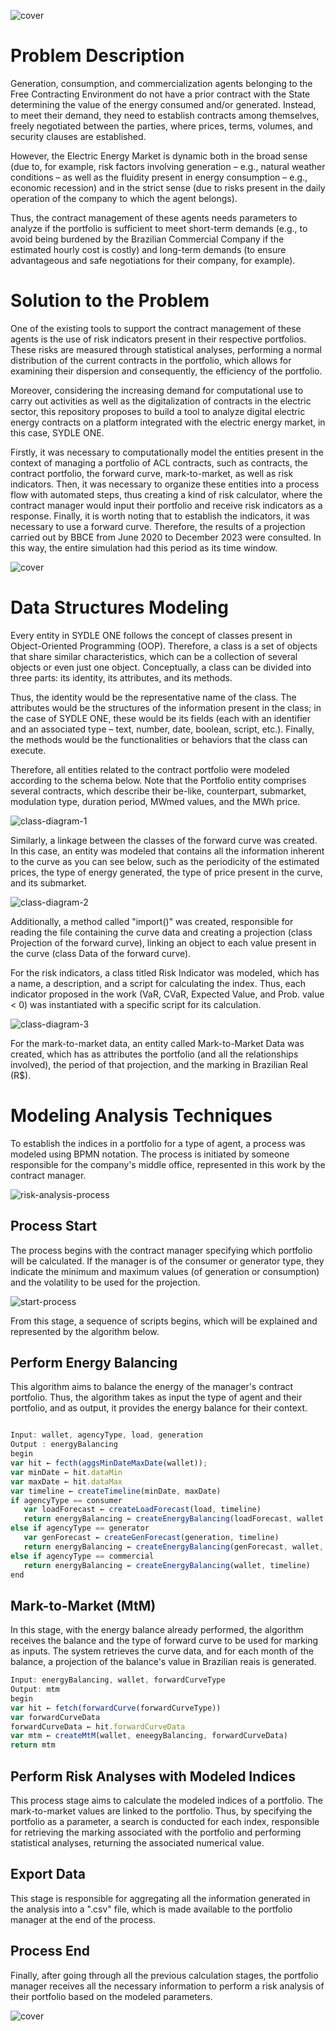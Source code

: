 ![cover](assets/images/cover.png)

# Problem Description

Generation, consumption, and commercialization agents belonging to the Free Contracting Environment do not have a prior contract with the State determining the value of the energy consumed and/or generated. Instead, to meet their demand, they need to establish contracts among themselves, freely negotiated between the parties, where prices, terms, volumes, and security clauses are established.

However, the Electric Energy Market is dynamic both in the broad sense (due to, for example, risk factors involving generation – e.g., natural weather conditions – as well as the fluidity present in energy consumption – e.g., economic recession) and in the strict sense (due to risks present in the daily operation of the company to which the agent belongs).

Thus, the contract management of these agents needs parameters to analyze if the portfolio is sufficient to meet short-term demands (e.g., to avoid being burdened by the Brazilian Commercial Company if the estimated hourly cost is costly) and long-term demands (to ensure advantageous and safe negotiations for their company, for example).

# Solution to the Problem

One of the existing tools to support the contract management of these agents is the use of risk indicators present in their respective portfolios. These risks are measured through statistical analyses, performing a normal distribution of the current contracts in the portfolio, which allows for examining their dispersion and consequently, the efficiency of the portfolio.

Moreover, considering the increasing demand for computational use to carry out activities as well as the digitalization of contracts in the electric sector, this repository proposes to build a tool to analyze digital electric energy contracts on a platform integrated with the electric energy market, in this case, SYDLE ONE.

Firstly, it was necessary to computationally model the entities present in the context of managing a portfolio of ACL contracts, such as contracts, the contract portfolio, the forward curve, mark-to-market, as well as risk indicators. Then, it was necessary to organize these entities into a process flow with automated steps, thus creating a kind of risk calculator, where the contract manager would input their portfolio and receive risk indicators as a response. Finally, it is worth noting that to establish the indicators, it was necessary to use a forward curve. Therefore, the results of a projection carried out by BBCE from June 2020 to December 2023 were consulted. In this way, the entire simulation had this period as its time window.

![cover](assets/images/energy-risk-process.png)


# Data Structures Modeling

Every entity in SYDLE ONE follows the concept of classes present in Object-Oriented Programming (OOP). Therefore, a class is a set of objects that share similar characteristics, which can be a collection of several objects or even just one object. Conceptually, a class can be divided into three parts: its identity, its attributes, and its methods.

Thus, the identity would be the representative name of the class. The attributes would be the structures of the information present in the class; in the case of SYDLE ONE, these would be its fields (each with an identifier and an associated type – text, number, date, boolean, script, etc.). Finally, the methods would be the functionalities or behaviors that the class can execute.

Therefore, all entities related to the contract portfolio were modeled according to the schema below. Note that the Portfolio entity comprises several contracts, which describe their be-like, counterpart, submarket, modulation type, duration period, MWmed values, and the MWh price.

![class-diagram-1](assets/images/uml-1.png)

Similarly, a linkage between the classes of the forward curve was created. In this case, an entity was modeled that contains all the information inherent to the curve as you can see below, such as the periodicity of the estimated prices, the type of energy generated, the type of price present in the curve, and its submarket.

![class-diagram-2](assets/images/uml-2.png)

Additionally, a method called "import()" was created, responsible for reading the file containing the curve data and creating a projection (class Projection of the forward curve), linking an object to each value present in the curve (class Data of the forward curve).

For the risk indicators, a class titled Risk Indicator was modeled, which has a name, a description, and a script for calculating the index. Thus, each indicator proposed in the work (VaR, CVaR, Expected Value, and Prob. value < 0) was instantiated with a specific script for its calculation.

![class-diagram-3](assets/images/uml-3.png)


For the mark-to-market data, an entity called Mark-to-Market Data was created, which has as attributes the portfolio (and all the relationships involved), the period of that projection, and the marking in Brazilian Real (R$).

# Modeling Analysis Techniques

To establish the indices in a portfolio for a type of agent, a process was modeled using BPMN notation. The process is initiated by someone responsible for the company's middle office, represented in this work by the contract manager.

![risk-analysis-process](assets/images/risk-analysis-process.png)


## Process Start

The process begins with the contract manager specifying which portfolio will be calculated. If the manager is of the consumer or generator type, they indicate the minimum and maximum values (of generation or consumption) and the volatility to be used for the projection.

![start-process](assets/images/start-process.png)


From this stage, a sequence of scripts begins, which will be explained and represented by the algorithm below.

## Perform Energy Balancing

This algorithm aims to balance the energy of the manager's contract portfolio. Thus, the algorithm takes as input the type of agent and their portfolio, and as output, it provides the energy balance for their context.

```jsx

Input: wallet, agencyType, load, generation
Output : energyBalancing
begin
var hit ← fecth(aggsMinDateMaxDate(wallet));
var minDate ← hit.dataMin
var maxDate ← hit.dataMax
var timeline ← createTimeline(minDate, maxDate)
if agencyType == consumer
   var loadForecast ← createLoadForecast(load, timeline)
   return energyBalancing ← createEnergyBalancing(loadForecast, wallet, timeline)
else if agencyType == generator
   var genForecast ← createGenForecast(generation, timeline)
   return energyBalancing ← createEnergyBalancing(genForecast, wallet, timeline)
else if agencyType == commercial
   return energyBalancing ← createEnergyBalancing(wallet, timeline)
end
```

## Mark-to-Market (MtM)

In this stage, with the energy balance already performed, the algorithm receives the balance and the type of forward curve to be used for marking as inputs. The system retrieves the curve data, and for each month of the balance, a projection of the balance's value in Brazilian reais is generated.

```jsx
Input: energyBalancing, wallet, forwardCurveType
Output: mtm
begin
var hit ← fetch(forwardCurve(forwardCurveType))
var forwardCurveData
forwardCurveData ← hit.forwardCurveData
var mtm ← createMtM(wallet, eneegyBalancing, forwardCurveData)
return mtm
```

## Perform Risk Analyses with Modeled Indices

This process stage aims to calculate the modeled indices of a portfolio. The mark-to-market values are linked to the portfolio. Thus, by specifying the portfolio as a parameter, a search is conducted for each index, responsible for retrieving the marking associated with the portfolio and performing statistical analyses, returning the associated numerical value.

## Export Data

This stage is responsible for aggregating all the information generated in the analysis into a ".csv" file, which is made available to the portfolio manager at the end of the process.

## Process End

Finally, after going through all the previous calculation stages, the portfolio manager receives all the necessary information to perform a risk analysis of their portfolio based on the modeled parameters.

![cover](assets/images/end-process.png)
